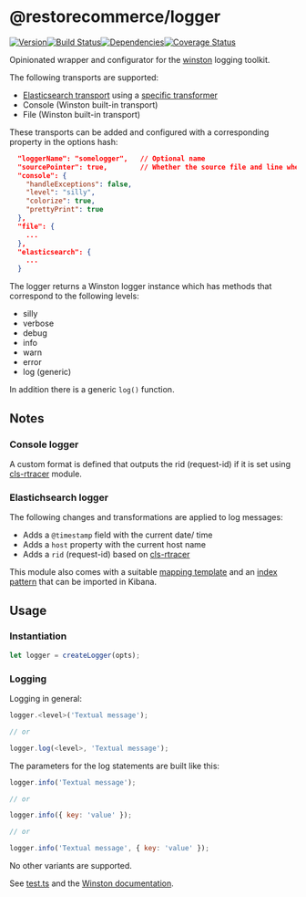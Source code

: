 # @restorecommerce/logger

[![Version][version]](https://www.npmjs.com/package/@restorecommerce/logger)[![Build Status][build]](https://travis-ci.org/restorecommerce/logger?branch=master)[![Dependencies][depend]](https://david-dm.org/restorecommerce/logger)[![Coverage Status][cover]](https://coveralls.io/github/restorecommerce/logger?branch=master)

[version]: http://img.shields.io/npm/v/@restorecommerce/logger.svg?style=flat-square
[build]: http://img.shields.io/travis/restorecommerce/logger/master.svg?style=flat-square
[depend]: https://img.shields.io/david/restorecommerce/logger.svg?style=flat-square
[cover]: http://img.shields.io/coveralls/restorecommerce/logger/master.svg?style=flat-square

Opinionated wrapper and configurator for the
[winston](https://github.com/winstonjs/winston) logging toolkit.

The following transports are supported:

- [Elasticsearch transport](https://github.com/vanthome/winston-elasticsearch) using a [specific transformer](https://github.com/restorecommerce/winston-elasticsearch-transformer)
- Console (Winston built-in transport)
- File (Winston built-in transport)

These transports can be added and configured with a corresponding property in
the options hash:

```json
  "loggerName": "somelogger",   // Optional name
  "sourcePointer": true,        // Whether the source file and line where the log statement was issued should be logged [default: `false`]
  "console": {
    "handleExceptions": false,
    "level": "silly",
    "colorize": true,
    "prettyPrint": true
  },
  "file": {
    ...
  },
  "elasticsearch": {
    ...
  }
```

The logger returns a Winston logger instance which has methods that correspond
to the following levels:

- silly
- verbose
- debug
- info
- warn
- error
- log (generic)

In addition there is a generic `log()` function.

## Notes

### Console logger

A custom format is defined that outputs the rid (request-id) if it is set using [cls-rtracer](https://github.com/puzpuzpuz/cls-rtracer) module.

### Elastichsearch logger

The following changes and transformations are applied to log messages:

- Adds a `@timestamp` field with the current date/ time
- Adds a `host` property with the current host name
- Adds a `rid` (request-id) based on [cls-rtracer](https://github.com/puzpuzpuz/cls-rtracer)

This module also comes with a suitable
[mapping template](elasticsearch-template-mapping.json) and an
[index pattern](kibana/Logs-Index-Pattern.ndjson) that can be imported in Kibana.

## Usage

### Instantiation

```js
let logger = createLogger(opts);
```

### Logging

Logging in general:

```js
logger.<level>('Textual message');

// or

logger.log(<level>, 'Textual message');
```

The parameters for the log statements are built like this:

```js
logger.info('Textual message');

// or

logger.info({ key: 'value' });

// or

logger.info('Textual message', { key: 'value' });
```

No other variants are supported.

See [test.ts](test/test.ts) and the
[Winston documentation](https://github.com/winstonjs/winston).
